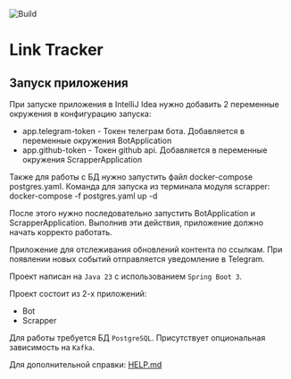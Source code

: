 ![Build](https://github.com/central-university-dev/backend-academy-2025-spring-template/actions/workflows/build.yaml/badge.svg)

# Link Tracker

## Запуск приложения

При запуске приложения в IntelliJ Idea нужно добавить 2 переменные окружения в конфигурацию запуска:
* app.telegram-token - Токен телеграм бота. Добавляется в переменные окружения BotApplication
* app.github-token - Токен github api. Добавляется в переменные окружения ScrapperApplication

Также для работы с БД нужно запустить файл docker-compose postgres.yaml.
Команда для запуска из терминала модуля scrapper: docker-compose -f postgres.yaml up -d

После этого нужно последовательно запустить BotApplication и ScrapperApplication. Выполнив эти действия,
приложение должно начать корректо работать.

Приложение для отслеживания обновлений контента по ссылкам.
При появлении новых событий отправляется уведомление в Telegram.

Проект написан на `Java 23` с использованием `Spring Boot 3`.

Проект состоит из 2-х приложений:
* Bot
* Scrapper

Для работы требуется БД `PostgreSQL`. Присутствует опциональная зависимость на `Kafka`.

Для дополнительной справки: [HELP.md](./HELP.md)

